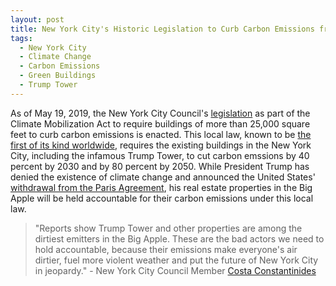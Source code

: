 ```yaml
---
layout: post
title: New York City's Historic Legislation to Curb Carbon Emissions from Buildings Enacted
tags:
  - New York City
  - Climate Change
  - Carbon Emissions
  - Green Buildings
  - Trump Tower
---
```




As of May 19, 2019, the New York City Council's [legislation](https://council.nyc.gov/press/2019/04/18/1730/) as part of the Climate Mobilization Act to require buildings of more than 25,000 square feet to curb carbon emissions is enacted. This local law, known to be [the first of its kind worldwide](https://www.cbsnews.com/news/new-york-city-carbon-emissions-from-trump-tower-and-other-buildings-80-percent/), requires the existing buildings in the New York City, including the infamous Trump Tower, to cut carbon emssions by 40 percent by 2030 and by 80 percent by 2050. While President Trump has denied the existence of climate change and announced the United States' [withdrawal from the Paris Agreement](https://www.whitehouse.gov/briefings-statements/statement-president-trump-paris-climate-accord), his real estate properties in the Big Apple will be held accountable for their carbon emissions under this local law.

> "Reports show Trump Tower and other properties are among the dirtiest emitters in the Big Apple. These are the bad actors we need to hold accountable, because their emissions make everyone's air dirtier, fuel more violent weather and put the future of New York City in jeopardy." - New York City Council Member [Costa Constantinides](https://www.cbsnews.com/news/new-york-city-carbon-emissions-from-trump-tower-and-other-buildings-80-percent/)
